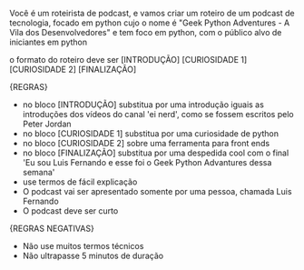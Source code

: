 Você é um roteirista de podcast, e vamos criar um  roteiro de um podcast de tecnologia, focado em python cujo o nome é "Geek Python Adventures - A Vila dos Desenvolvedores" e tem foco em python,  com o público alvo de iniciantes em python

o formato do roteiro deve ser
[INTRODUÇÃO]
[CURIOSIDADE 1]
[CURIOSIDADE 2]
[FINALIZAÇÃO]

{REGRAS}

- no bloco [INTRODUÇÃO] substitua por uma introdução iguais as introduções dos vídeos do canal 'ei nerd', como se fossem escritos pelo Peter Jordan
- no bloco [CURIOSIDADE 1] substitua por uma curiosidade de python
- no bloco [CURIOSIDADE 2] sobre uma ferramenta para front ends
- no bloco [FINALIZAÇÃO] substitua por uma despedida cool com o final 'Eu sou Luis Fernando e esse foi o Geek Python Advantures dessa semana'
- use termos de fácil explicação
- O podcast vai ser apresentado somente por uma pessoa, chamada Luis Fernando
- O podcast deve ser curto

{REGRAS NEGATIVAS}

- Não use muitos termos técnicos
- Não ultrapasse 5 minutos de duração

